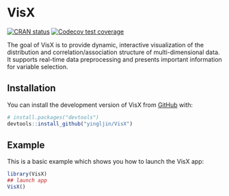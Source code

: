 
<!-- README.md is generated from README.Rmd. Please edit that file -->

# VisX

<!-- badges: start -->

[![CRAN
status](https://www.r-pkg.org/badges/version/VisX)](https://CRAN.R-project.org/package=VisX)
[![Codecov test
coverage](https://codecov.io/gh/yingljin/VisX/branch/master/graph/badge.svg)](https://app.codecov.io/gh/yingljin/VisX?branch=master)
<!-- badges: end -->

The goal of VisX is to provide dynamic, interactive visualization of the
distribution and correlation/association structure of multi-dimensional
data. It supports real-time data preprocessing and presents important
information for variable selection.

## Installation

You can install the development version of VisX from
[GitHub](https://github.com/) with:

``` r
# install.packages("devtools")
devtools::install_github("yingljin/VisX")
```

## Example

This is a basic example which shows you how to launch the VisX app:

``` r
library(VisX)
## launch app
VisX()
```
